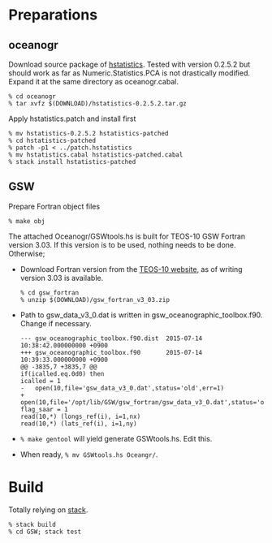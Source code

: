 # Preparations

## oceanogr

Download source package of [hstatistics](https://hackage.haskell.org/package/hstatistics).  Tested with version 0.2.5.2 but should work as far as Numeric.Statistics.PCA is not drastically modified. Expand it at the same directory as oceanogr.cabal.

    % cd oceanogr
    % tar xvfz $(DOWNLOAD)/hstatistics-0.2.5.2.tar.gz


Apply hstatistics.patch and install first

    % mv hstatistics-0.2.5.2 hstatistics-patched
    % cd hstatistics-patched
    % patch -p1 < ../patch.hstatistics
    % mv hstatistics.cabal hstatistics-patched.cabal
    % stack install hstatistics-patched

## GSW

Prepare Fortran object files

    % make obj

The attached Oceanogr/GSWtools.hs is built for TEOS-10 GSW Fortran version 3.03.
If this version is to be used, nothing needs to be done. Otherwise;

- Download Fortran version from the [TEOS-10 website](http://www.teos-10.org/software/gsw_fortran_v3_03.zip), as of writing version 3.03 is available.

    ```
    % cd gsw_fortran
    % unzip $(DOWNLOAD)/gsw_fortran_v3_03.zip
    ```
- Path to gsw_data_v3_0.dat is written in gsw_oceanographic_toolbox.f90. Change if necessary.

	```
	--- gsw_oceanographic_toolbox.f90.dist  2015-07-14 10:38:42.000000000 +0900
	+++ gsw_oceanographic_toolbox.f90       2015-07-14 10:39:33.000000000 +0900
	@@ -3835,7 +3835,7 @@
	if(icalled.eq.0d0) then
	icalled = 1
	-   open(10,file='gsw_data_v3_0.dat',status='old',err=1)
	+   open(10,file='/opt/lib/GSW/gsw_fortran/gsw_data_v3_0.dat',status='old',err=1)
	flag_saar = 1
	read(10,*) (longs_ref(i), i=1,nx)
	read(10,*) (lats_ref(i), i=1,ny)
	```

- `% make gentool` will yield generate GSWtools.hs. Edit this.

- When ready, `% mv GSWtools.hs Oceangr/`.

# Build
Totally relying on [stack](https://github.com/commercialhaskell/stack).

    % stack build
    % cd GSW; stack test
